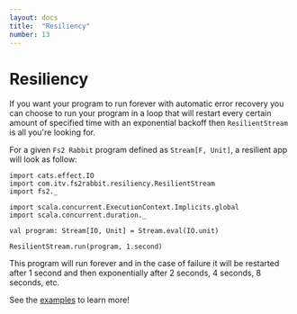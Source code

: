```yaml
---
layout: docs
title:  "Resiliency"
number: 13
---
```


# Resiliency

If you want your program to run forever with automatic error recovery you can choose to run your program in a loop that will restart every certain amount of specified time with an exponential backoff then `ResilientStream` is all you're looking for.

For a given `Fs2 Rabbit` program defined as `Stream[F, Unit]`, a resilient app will look as follow:

```tut:book
import cats.effect.IO
import com.itv.fs2rabbit.resiliency.ResilientStream
import fs2._

import scala.concurrent.ExecutionContext.Implicits.global
import scala.concurrent.duration._

val program: Stream[IO, Unit] = Stream.eval(IO.unit)

ResilientStream.run(program, 1.second)
```

This program will run forever and in the case of failure it will be restarted after 1 second and then exponentially after 2 seconds, 4 seconds, 8 seconds, etc.

See the [examples](https://github.com/gvolpe/fs2-rabbit/tree/master/examples/src/main/scala/com.itv.fs2rabbit/examples) to learn more!
